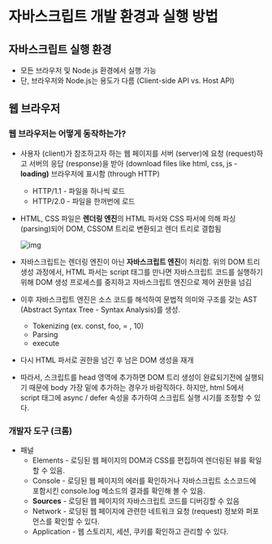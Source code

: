 # 자바스크립트 개발 환경과 실행 방법

## 자바스크립트 실행 환경

- 모든 브라우저 및 Node.js 환경에서 실행 가능
- 단, 브라우저와 Node.js는 용도가 다름 (Client-side API vs. Host API)

## 웹 브라우저

### 웹 브라우저는 어떻게 동작하는가?

- 사용자 (client)가 참조하고자 하는 웹 페이지를 서버 (server)에 요청 (request)하고 서버의 응답 (response)을 받아 (download files like html, css, js - **loading)** 브라우저에 표시함 (through HTTP)

  - HTTP/1.1 - 파일을 하나씩 로드
  - HTTP/2.0 - 파일을 한꺼번에 로드

- HTML, CSS 파일은 **렌더링 엔진**의 HTML 파서와 CSS 파서에 의해 파싱 (parsing)되어 DOM, CSSOM 트리로 변환되고 렌더 트리로 결합됨

  ![img](/../images/03-render-tree-construction.png)

- 자바스크립트는 렌더링 엔진이 아닌 **자바스크립트 엔진**이 처리함. 위의 DOM 트리 생성 과정에서, HTML 파서는 script 태그를 만나면 자바스크립트 코드를 실행하기 위해 DOM 생성 프로세스를 중지하고 자바스크립트 엔진으로 제어 권한을 넘김

- 이후 자바스크립트 엔진은 소스 코드를 해석하여 문법적 의미와 구조를 갖는 AST (Abstract Syntax Tree - Syntax Analysis)를 생성.

  - Tokenizing (ex. const, foo, = , 10)
  - Parsing
  - execute

- 다시 HTML 파서로 권한을 넘긴 후 남은 DOM 생성을 재개

- 따라서, 스크립트를 head 영역에 추가하면 DOM 트리 생성이 완료되기전에 실행되기 때문에 body 가장 밑에 추가하는 경우가 바람직하다. 하지만, html 5에서 script 태그에 async / defer 속성을 추가하여 스크립트 실행 시기를 조정할 수 있다.

### 개발자 도구 (크롬)

- 패널
  - Elements - 로딩된 웹 페이지의 DOM과 CSS를 편집하여 렌더링된 뷰를 확일할 수 있음.
  - Console - 로딩된 웹 페이지의 에러를 확인하거나 자바스크립트 소스코드에 포함시킨 console.log 메소드의 결과를 확인해 볼 수 있음.
  - **Sources** - 로딩된 웹 페이지의 자바스크립트 코드를 디버깅할 수 있음
  - Network - 로딩된 웹 페이지에 관련한 네트워크 요청 (request) 정보와 퍼포먼스를 확인할 수 있다.
  - Application - 웹 스토리지, 세션, 쿠키를 확인하고 관리할 수 있다.